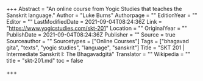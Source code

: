 +++
Abstract = "An online course from Yogic Studies that teaches the Sanskrit language."
Author = "Luke Burns"
Authorpage = ""
EditionYear = ""
Editor = ""
LastModifiedDate = 2021-09-04T08:24:36Z
Link = "https://www.yogicstudies.com/skt-201"
Location = ""
OriginalYear = ""
PublishDate = 2021-09-04T08:24:36Z
Publisher = ""
Source = true
Sourceauthor = ""
Sourcetypes = ["Online Courses"]
Tags = ["bhagavad gita", "texts", "yogic studies", "language", "sanskrit"]
Title = "SKT 201 | Intermediate Sanskrit I:  The Bhagavadgītā"
Translator = ""
Wikipedia = ""
title = "skt-201.md"
toc = false

+++
